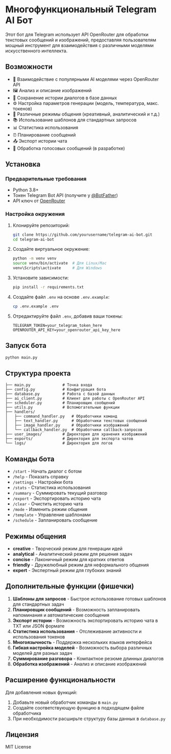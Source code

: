 # Многофункциональный Telegram AI Бот

Этот бот для Telegram использует API OpenRouter для обработки текстовых сообщений и изображений, предоставляя пользователям мощный инструмент для взаимодействия с различными моделями искусственного интеллекта.

## Возможности

- 🤖 Взаимодействие с популярными AI моделями через OpenRouter API
- 🖼️ Анализ и описание изображений
- 💬 Сохранение истории диалогов в базе данных
- ⚙️ Настройка параметров генерации (модель, температура, макс. токенов)
- 🔄 Различные режимы общения (креативный, аналитический и т.д.)
- 📚 Использование шаблонов для стандартных запросов
- 📊 Статистика использования
- ⏰ Планирование сообщений
- 📤 Экспорт истории чата
- 🎤 Обработка голосовых сообщений (в разработке)

## Установка

### Предварительные требования

- Python 3.8+
- Токен Telegram Bot API (получите у [@BotFather](https://t.me/BotFather))
- API ключ от [OpenRouter](https://openrouter.ai/keys)

### Настройка окружения

1. Клонируйте репозиторий:
   ```bash
   git clone https://github.com/yourusername/telegram-ai-bot.git
   cd telegram-ai-bot
   ```

2. Создайте виртуальное окружение:
   ```bash
   python -m venv venv
   source venv/bin/activate  # Для Linux/Mac
   venv\Scripts\activate     # Для Windows
   ```

3. Установите зависимости:
   ```bash
   pip install -r requirements.txt
   ```

4. Создайте файл `.env` на основе `.env.example`:
   ```bash
   cp .env.example .env
   ```

5. Отредактируйте файл `.env`, добавив ваши токены:
   ```
   TELEGRAM_TOKEN=your_telegram_token_here
   OPENROUTER_API_KEY=your_openrouter_api_key_here
   ```

## Запуск бота

```bash
python main.py
```

## Структура проекта

```
├── main.py              # Точка входа
├── config.py            # Конфигурация бота
├── database.py          # Работа с базой данных
├── ai_client.py         # Клиент для работы с OpenRouter API
├── scheduler.py         # Планировщик сообщений
├── utils.py             # Вспомогательные функции
├── handlers/
│   ├── command_handler.py   # Обработчики команд
│   ├── text_handler.py      # Обработчики текстовых сообщений
│   ├── image_handler.py     # Обработчики изображений
│   └── callback_handler.py  # Обработчики callback-запросов
├── user_images/         # Директория для хранения изображений
├── exports/             # Директория для экспорта чатов
└── logs/                # Директория для логов
```

## Команды бота

- `/start` - Начать диалог с ботом
- `/help` - Показать справку
- `/settings` - Настройки бота
- `/stats` - Статистика использования
- `/summary` - Суммировать текущий разговор
- `/export` - Экспортировать историю чата
- `/clear` - Очистить историю чата
- `/mode` - Изменить режим общения
- `/template` - Управление шаблонами
- `/schedule` - Запланировать сообщение

## Режимы общения

- **creative** - Творческий режим для генерации идей
- **analytical** - Аналитический режим для решения задач
- **concise** - Лаконичный режим для кратких ответов
- **friendly** - Дружелюбный режим для неформального общения
- **expert** - Экспертный режим для глубоких знаний

## Дополнительные функции (фишечки)

1. **Шаблоны для запросов** - Быстрое использование готовых шаблонов для стандартных задач
2. **Планировщик сообщений** - Возможность запланировать напоминания и автоматические сообщения
3. **Экспорт истории** - Возможность экспортировать историю чата в TXT или JSON формате
4. **Статистика использования** - Отслеживание активности и использования токенов
5. **Многоязычность** - Поддержка нескольких языков интерфейса
6. **Гибкая настройка моделей** - Возможность выбора различных моделей для разных задач
7. **Суммирование разговора** - Компактное резюме длинных диалогов
8. **Обработка изображений** - Анализ и описание изображений

## Расширение функциональности

Для добавления новых функций:

1. Добавьте новый обработчик команды в `main.py`
2. Создайте соответствующую функцию в подходящем файле обработчика
3. При необходимости расширьте структуру базы данных в `database.py`

## Лицензия

MIT License
